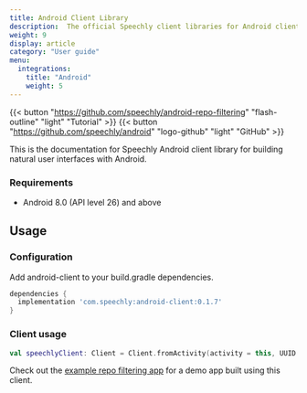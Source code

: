 ```yaml
---
title: Android Client Library
description:  The official Speechly client libraries for Android clients. 
weight: 9
display: article
category: "User guide"
menu:
  integrations:
    title: "Android"
    weight: 5
---
```


{{< button "https://github.com/speechly/android-repo-filtering" "flash-outline" "light" "Tutorial" >}}
{{< button "https://github.com/speechly/android" "logo-github" "light" "GitHub" >}}

This is the documentation for Speechly Android client library for building natural user interfaces with Android.

### Requirements

* Android 8.0 (API level 26) and above

## Usage

### Configuration

Add android-client to your build.gradle dependencies.

```gradle
dependencies {
  implementation 'com.speechly:android-client:0.1.7'
}
```

### Client usage

```kotlin
val speechlyClient: Client = Client.fromActivity(activity = this, UUID.fromString("yourkey"))
```

Check out the [example repo filtering app](https://github.com/speechly/android-repo-filtering) for a demo app built using this client.

